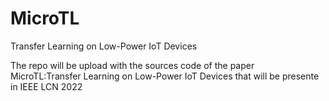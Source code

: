 # MicroTL
Transfer Learning on Low-Power IoT Devices


The repo will be upload with the sources code of the paper  MicroTL:Transfer Learning on Low-Power IoT Devices that will be presente in IEEE LCN 2022
